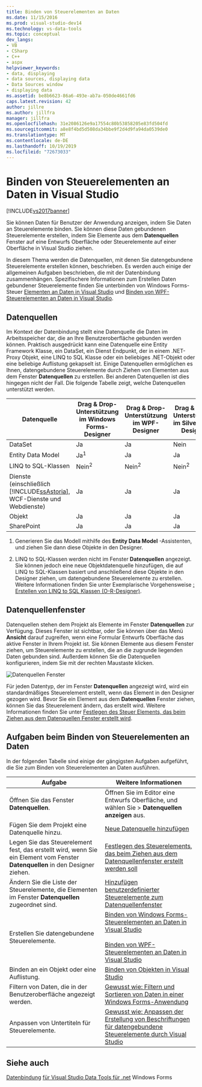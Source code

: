 ```yaml
---
title: Binden von Steuerelementen an Daten
ms.date: 11/15/2016
ms.prod: visual-studio-dev14
ms.technology: vs-data-tools
ms.topic: conceptual
dev_langs:
- VB
- CSharp
- C++
- aspx
helpviewer_keywords:
- data, displaying
- data sources, displaying data
- Data Sources window
- displaying data
ms.assetid: be8b6623-86a6-493e-ab7a-050de4661fd6
caps.latest.revision: 42
author: jillre
ms.author: jillfra
manager: jillfra
ms.openlocfilehash: 31e2086126e9a17554c80b53858205e83fd504fd
ms.sourcegitcommit: a8e8f4bd5d508da34bbe9f2d4d9fa94da0539de0
ms.translationtype: MT
ms.contentlocale: de-DE
ms.lasthandoff: 10/19/2019
ms.locfileid: "72673033"
---
```

# <a name="bind-controls-to-data-in-visual-studio"></a>Binden von Steuerelementen an Daten in Visual Studio
[!INCLUDE[vs2017banner](../includes/vs2017banner.md)]

Sie können Daten für Benutzer der Anwendung anzeigen, indem Sie Daten an Steuerelemente binden. Sie können diese Daten gebundenen Steuerelemente erstellen, indem Sie Elemente aus dem **Datenquellen** Fenster auf eine Entwurfs Oberfläche oder Steuerelemente auf einer Oberfläche in Visual Studio ziehen.

 In diesem Thema werden die Datenquellen, mit denen Sie datengebundene Steuerelemente erstellen können, beschrieben. Es werden auch einige der allgemeinen Aufgaben beschrieben, die mit der Datenbindung zusammenhängen. Spezifischere Informationen zum Erstellen Daten gebundener Steuerelemente finden Sie unterbinden von Windows Forms-Steuer [Elementen an Daten in Visual Studio](../data-tools/bind-windows-forms-controls-to-data-in-visual-studio.md) und [Binden von WPF-Steuerelementen an Daten in Visual Studio](../data-tools/bind-wpf-controls-to-data-in-visual-studio1.md).

## <a name="data-sources"></a>Datenquellen
 Im Kontext der Datenbindung stellt eine Datenquelle die Daten im Arbeitsspeicher dar, die an Ihre Benutzeroberfläche gebunden werden können. Praktisch ausgedrückt kann eine Datenquelle eine Entity Framework Klasse, ein DataSet, ein Dienst Endpunkt, der in einem .NET-Proxy Objekt, eine LINQ to SQL Klasse oder ein beliebiges .NET-Objekt oder eine beliebige Auflistung gekapselt ist. Einige Datenquellen ermöglichen es Ihnen, datengebundene Steuerelemente durch Ziehen von Elementen aus dem Fenster **Datenquellen** zu erstellen. Bei anderen Datenquellen ist dies hingegen nicht der Fall. Die folgende Tabelle zeigt, welche Datenquellen unterstützt werden.

|Datenquelle|Drag & Drop-Unterstützung im **Windows Forms-Designer**|Drag & Drop-Unterstützung im **WPF-Designer**|Drag & Drop-Unterstützung im **Silverlight-Designer**|
|-----------------|---------------------------------------------------------------|-----------------------------------------------------|-------------------------------------------------------------|
|DataSet|Ja|Ja|Nein|
|Entity Data Model|Ja<sup>1</sup>|Ja|Ja|
|LINQ to SQL-Klassen|Nein<sup>2</sup>|Nein<sup>2</sup>|Nein<sup>2</sup>|
|Dienste (einschließlich [!INCLUDE[ssAstoria](../includes/ssastoria-md.md)], WCF-Dienste und Webdienste)|Ja|Ja|Ja|
|Objekt|Ja|Ja|Ja|
|SharePoint|Ja|Ja|Ja|

 1. Generieren Sie das Modell mithilfe des **Entity Data Model** -Assistenten, und ziehen Sie dann diese Objekte in den Designer.

 2. LINQ to SQL-Klassen werden nicht im Fenster **Datenquellen** angezeigt. Sie können jedoch eine neue Objektdatenquelle hinzufügen, die auf LINQ to SQL-Klassen basiert und anschließend diese Objekte in den Designer ziehen, um datengebundene Steuerelemente zu erstellen. Weitere Informationen finden Sie unter Exemplarische Vorgehensweise [: Erstellen von LINQ to SQL Klassen (O-R-Designer)](https://msdn.microsoft.com/library/35aad4a4-2e8a-46e2-ae09-5fbfd333c233).

## <a name="data-sources-window"></a>Datenquellenfenster
 Datenquellen stehen dem Projekt als Elemente im Fenster **Datenquellen** zur Verfügung. Dieses Fenster ist sichtbar, oder Sie können über das Menü **Ansicht** darauf zugreifen, wenn eine Formular Entwurfs Oberfläche das aktive Fenster in Ihrem Projekt ist. Sie können Elemente aus diesem Fenster ziehen, um Steuerelemente zu erstellen, die an die zugrunde liegenden Daten gebunden sind. Außerdem können Sie die Datenquellen konfigurieren, indem Sie mit der rechten Maustaste klicken.

 ![Datenquellen Fenster](../data-tools/media/raddata-data-sources-window.png "Datenquellen Fenster für raddata")

 Für jeden Datentyp, der im Fenster **Datenquellen** angezeigt wird, wird ein standardmäßiges Steuerelement erstellt, wenn das Element in den Designer gezogen wird. Bevor Sie ein Element aus dem **Datenquellen** Fenster ziehen, können Sie das Steuerelement ändern, das erstellt wird. Weitere Informationen finden Sie unter [Festlegen des Steuer Elements, das beim Ziehen aus dem Datenquellen Fenster erstellt wird](../data-tools/set-the-control-to-be-created-when-dragging-from-the-data-sources-window.md).

## <a name="tasks-involved-in-binding-controls-to-data"></a>Aufgaben beim Binden von Steuerelementen an Daten
 In der folgenden Tabelle sind einige der gängigsten Aufgaben aufgeführt, die Sie zum Binden von Steuerelementen an Daten ausführen.

|Aufgabe|Weitere Informationen|
|----------|----------------------|
|Öffnen Sie das Fenster **Datenquellen**.|Öffnen Sie im Editor eine Entwurfs Oberfläche, und wählen Sie  > **Datenquellen** **anzeigen** aus.|
|Fügen Sie dem Projekt eine Datenquelle hinzu.|[Neue Datenquelle hinzufügen](../data-tools/add-new-data-sources.md)|
|Legen Sie das Steuerelement fest, das erstellt wird, wenn Sie ein Element vom Fenster **Datenquellen** in den Designer ziehen.|[Festlegen des Steuerelements, das beim Ziehen aus dem Datenquellenfenster erstellt werden soll](../data-tools/set-the-control-to-be-created-when-dragging-from-the-data-sources-window.md)|
|Ändern Sie die Liste der Steuerelemente, die Elementen im Fenster **Datenquellen** zugeordnet sind.|[Hinzufügen benutzerdefinierter Steuerelemente zum Datenquellenfenster](../data-tools/add-custom-controls-to-the-data-sources-window.md)|
|Erstellen Sie datengebundene Steuerelemente.|[Binden von Windows Forms-Steuerelementen an Daten in Visual Studio](../data-tools/bind-windows-forms-controls-to-data-in-visual-studio.md)<br /><br /> [Binden von WPF-Steuerelementen an Daten in Visual Studio](../data-tools/bind-wpf-controls-to-data-in-visual-studio1.md)|
|Binden an ein Objekt oder eine Auflistung.|[Binden von Objekten in Visual Studio](../data-tools/bind-objects-in-visual-studio.md)|
|Filtern von Daten, die in der Benutzeroberfläche angezeigt werden.|[Gewusst wie: Filtern und Sortieren von Daten in einer Windows Forms-Anwendung](../data-tools/filter-and-sort-data-in-a-windows-forms-application.md)|
|Anpassen von Untertiteln für Steuerelemente.|[Gewusst wie: Anpassen der Erstellung von Beschriftungen für datengebundene Steuerelemente durch Visual Studio](../data-tools/customize-how-visual-studio-creates-captions-for-data-bound-controls.md)|

## <a name="see-also"></a>Siehe auch
 [Datenbindung](https://msdn.microsoft.com/library/c3826d8e-ea25-4ad4-a669-45bfb19192aa) [für Visual Studio Data Tools für .net](../data-tools/visual-studio-data-tools-for-dotnet.md) Windows Forms
